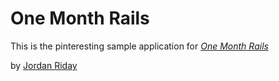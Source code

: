 # One Month Rails

This is the pinteresting sample application for [*One Month Rails*](http://onemonthrails.com)

by [Jordan Riday](http://jriday.com)